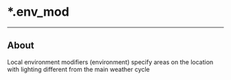 # *.env_mod

___

## About

Local environment modifiers (environment) specify areas on the location with lighting different from the main weather cycle
